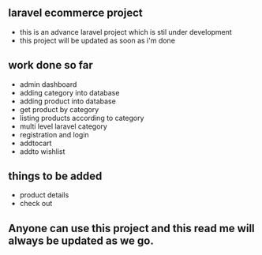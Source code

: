 ## laravel ecommerce project
- this is an advance laravel project which is stil under development
- this project will be updated as soon as i'm done
## work done so far
- admin dashboard
- adding category into database
- adding product into database
- get product by category
- listing products according to category
- multi level laravel category
- registration and login
- addtocart
- addto wishlist

## things to be added 
- product details
- check out

## Anyone can use this project and this read me will always be updated as we go.
